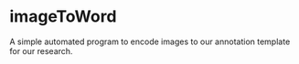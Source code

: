 # imageToWord
A simple automated program to encode images to our annotation template for our research.
